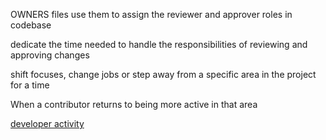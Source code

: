 
OWNERS files
use them to assign the reviewer and approver roles in codebase


dedicate the time needed to handle the responsibilities of reviewing and approving changes

shift focuses, change jobs or step away from a specific area in the project for a time

When a contributor returns to being more active in that area


[developer activity](https://k8s.devstats.cncf.io/d/13/developer-activity-counts-by-repository-group?orgId=1&var-period_name=Last%20year&var-metric=contributions&var-repogroup_name=All&var-repo_name=kubernetes%2Fkubernetes&var-country_name=All)





